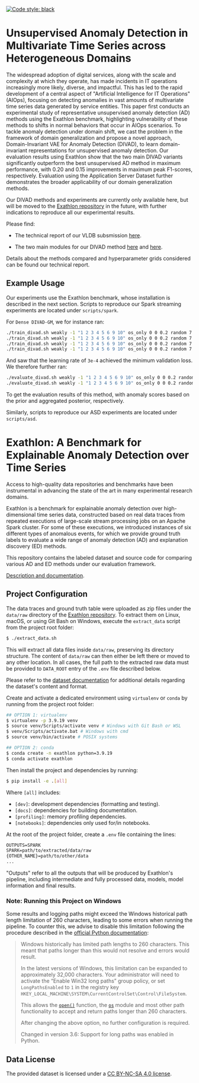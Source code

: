 [![Code style: black](https://img.shields.io/badge/code%20style-black-000000.svg)](https://github.com/psf/black)

# Unsupervised Anomaly Detection in Multivariate Time Series across Heterogeneous Domains

The widespread adoption of digital services, along with the scale and complexity at which they operate, has made incidents in IT operations increasingly more likely, diverse, and impactful. This has led to the rapid development of a central aspect of "Artificial Intelligence for IT Operations" (AIOps), focusing on detecting anomalies in vast amounts of multivariate time series data generated by service entities. This paper first conducts an experimental study of representative unsupervised anomaly detection (AD) methods using the Exathlon benchmark, highlighting vulnerability of these methods to shifts in normal behaviors that occur in AIOps scenarios. To tackle anomaly detection under domain shift, we cast the problem in the framework of domain generalization and propose a novel approach, Domain-Invariant VAE for Anomaly Detection (DIVAD), to learn domain-invariant representations for unsupervised anomaly detection. Our evaluation results using Exathlon show that the two main DIVAD variants significantly outperform the best unsupervised AD method in maximum performance, with 0.20 and 0.15 improvements in maximum peak F1-scores, respectively. Evaluation using the Application Server Dataset further demonstrates the broader applicability of our domain generalization methods.

Our DIVAD methods and experiments are currently only available here, but will be moved to the [Exathlon repository](https://github.com/exathlonbenchmark/exathlon) in the future, with further indications to reproduce all our experimental results.

Please find:

- The technical report of our VLDB subsmission [here](technical-report.pdf).

- The two main modules for our DIVAD method [here](https://github.com/exathlonbenchmark/exathlon-private/blob/master/exathlon/detection/detectors/divad.py) and [here](https://github.com/exathlonbenchmark/exathlon-private/blob/master/exathlon/detection/detectors/helpers/tf_divad.py).

Details about the methods compared and hyperparameter grids considered can be found our technical report.

## Example Usage

Our experiments use the Exathlon benchmark, whose installation is described in the next section. Scripts to reproduce our Spark streaming experiments are located under `scripts/spark`.

For `Dense DIVAD-GM`, we for instance ran:

```bash
./train_divad.sh weakly -1 "1 2 3 4 5 6 9 10" os_only 0 0 0.2 random 7 regular_scaling std 1 1 1 1 mean settings-rate dense gm 1 8 1.0 -1 "" "" "" "200" "64" "" "" "" "200" False False False False -1 -1 False "" "" "" "" "" "" 16 -1 -1 False False 0.0 0.0 0.0 normal 5.0 5.0 100 fixed 100000.0 adamw 1e-5 none -1 -1 0.01 1.0 128 300 val_loss 100
./train_divad.sh weakly -1 "1 2 3 4 5 6 9 10" os_only 0 0 0.2 random 7 regular_scaling std 1 1 1 1 mean settings-rate dense gm 1 8 1.0 -1 "" "" "" "200" "64" "" "" "" "200" False False False False -1 -1 False "" "" "" "" "" "" 16 -1 -1 False False 0.0 0.0 0.0 normal 5.0 5.0 100 fixed 100000.0 adamw 3e-5 none -1 -1 0.01 1.0 128 300 val_loss 100
./train_divad.sh weakly -1 "1 2 3 4 5 6 9 10" os_only 0 0 0.2 random 7 regular_scaling std 1 1 1 1 mean settings-rate dense gm 1 8 1.0 -1 "" "" "" "200" "64" "" "" "" "200" False False False False -1 -1 False "" "" "" "" "" "" 16 -1 -1 False False 0.0 0.0 0.0 normal 5.0 5.0 100 fixed 100000.0 adamw 1e-4 none -1 -1 0.01 1.0 128 300 val_loss 100
./train_divad.sh weakly -1 "1 2 3 4 5 6 9 10" os_only 0 0 0.2 random 7 regular_scaling std 1 1 1 1 mean settings-rate dense gm 1 8 1.0 -1 "" "" "" "200" "64" "" "" "" "200" False False False False -1 -1 False "" "" "" "" "" "" 16 -1 -1 False False 0.0 0.0 0.0 normal 5.0 5.0 100 fixed 100000.0 adamw 3e-4 none -1 -1 0.01 1.0 128 300 val_loss 100
```

And saw that the learning rate of `3e-4` achieved the minimum validation loss. We therefore further ran:

```bash
./evaluate_divad.sh weakly -1 "1 2 3 4 5 6 9 10" os_only 0 0 0.2 random 7 regular_scaling std 1 1 1 1 mean settings-rate dense gm 1 8 1.0 -1 "" "" "" "200" "64" "" "" "" "200" False False False False -1 -1 False "" "" "" "" "" "" 16 -1 -1 False False 0.0 0.0 0.0 normal 5.0 5.0 100 fixed 100000.0 adamw 3e-4 none -1 -1 0.01 1.0 128 300 val_loss 100 prior_nll_of_mean -1 -1 -1 -1
./evaluate_divad.sh weakly -1 "1 2 3 4 5 6 9 10" os_only 0 0 0.2 random 7 regular_scaling std 1 1 1 1 mean settings-rate dense gm 1 8 1.0 -1 "" "" "" "200" "64" "" "" "" "200" False False False False -1 -1 False "" "" "" "" "" "" 16 -1 -1 False False 0.0 0.0 0.0 normal 5.0 5.0 100 fixed 100000.0 adamw 3e-4 none -1 -1 0.01 1.0 128 300 val_loss 100 agg_post_nll_of_mean gm 8 -1 -1
```

To get the evaluation results of this method, with anomaly scores based on the prior and aggregated posterior, respectively.

Similarly, scripts to reproduce our ASD experiments are located under `scripts/asd`.

# Exathlon: A Benchmark for Explainable Anomaly Detection over Time Series

Access to high-quality data repositories and benchmarks have been instrumental in advancing the state of the art in many experimental research domains. 

Exathlon is a benchmark for explainable anomaly detection over high-dimensional time series data, constructed based on real data traces from repeated executions of large-scale stream processing jobs on an Apache Spark cluster. For some of these executions, we introduced instances of six different types of anomalous events, for which we provide ground truth labels to evaluate a wide range of anomaly detection (AD) and explanation discovery (ED) methods.

This repository contains the labeled dataset and source code for comparing various AD and ED methods under our evaluation framework.

[Description and documentation](https://github.com/exathlonbenchmark/exathlon/wiki). 

## Project Configuration

The data traces and ground truth table were uploaded as zip files under the `data/raw` directory of the [Exathlon repository](https://github.com/exathlonbenchmark/exathlon). To extract them on Linux, macOS, or using Git Bash on Windows, execute the `extract_data` script from the project root folder:

```bash
$ ./extract_data.sh
```

This will extract all data files inside `data/raw`, preserving its directory structure. The content of `data/raw` can then either be left there or moved to any other location. In all cases, the full path to the extracted raw data must be provided to `DATA_ROOT` entry of the `.env` file described below.

Please refer to the [dataset documentation](https://github.com/exathlonbenchmark/exathlon/wiki/Dataset) for additional details regarding the dataset's content and format.

Create and activate a dedicated environment using `virtualenv` or `conda` by running from the project root folder:

```bash
## OPTION 1: virtualenv
$ virtualenv -p 3.9.19 venv
$ source venv/Scripts/activate venv # Windows with Git Bash or WSL
$ venv/Scripts/activate.bat # Windows with cmd
$ source venv/bin/activate # POSIX systems

## OPTION 2: conda
$ conda create -n exathlon python=3.9.19
$ conda activate exathlon
```

Then install the project and dependencies by running:

```bash
$ pip install -e .[all]
```

Where `[all]` includes:

- `[dev]`: development dependencies (formatting and testing).
- `[docs]`: dependencies for building documentation.
- `[profiling]`: memory profiling dependencies.
- `[notebooks]`: dependencies only used for/in notebooks.

At the root of the project folder, create a `.env` file containing the lines:

```txt
OUTPUTS=SPARK
SPARK=path/to/extracted/data/raw
{OTHER_NAME}=path/to/other/data
...
```

"Outputs" refer to all the outputs that will be produced by Exathlon's pipeline, including intermediate and fully processed data, models, model information and final results.

### Note: Running this Project on Windows

Some results and logging paths might exceed the Windows historical path length limitation of 260 characters, leading to some errors when running the pipeline. To counter this, we advise to disable this limitation following the procedure described in the [official Python documentation](https://docs.python.org/3/using/windows.html):

>Windows historically has limited path lengths to 260 characters. This meant that paths longer than this would not resolve and errors would result.
>
>In the latest versions of Windows, this limitation can be expanded to approximately 32,000 characters. Your administrator will need to activate the “Enable Win32 long paths” group policy, or set `LongPathsEnabled` to `1` in the registry key `HKEY_LOCAL_MACHINE\SYSTEM\CurrentControlSet\Control\FileSystem`.
>
>This allows the [`open()`](https://docs.python.org/3/library/functions.html#open) function, the [`os`](https://docs.python.org/3/library/os.html#module-os) module and most other path functionality to accept and return paths longer than 260 characters.
>
>After changing the above option, no further configuration is required.
>
>Changed in version 3.6: Support for long paths was enabled in Python. 

## Data License

The provided dataset is licensed under a [CC BY-NC-SA 4.0 license](https://creativecommons.org/licenses/by-nc-sa/4.0/).